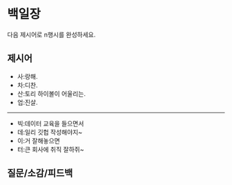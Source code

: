 # 백일장
다음 제시어로 n행시를 완성하세요.

## 제시어
- 사:랑해.
- 차:디찬.
- 산:토리 하이볼이 어울리는.
- 업:진살.
---
- 빅:데이터 교육을 들으면서
- 데:일리 깃헙 작성해야지~
- 이:거 잘해놓으면
- 터:큰 회사에 취직 잘하쥐~

## 질문/소감/피드백